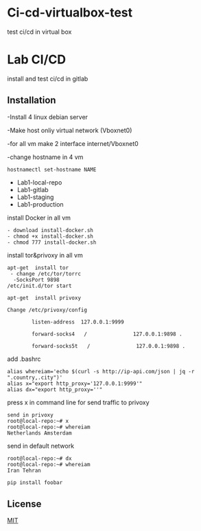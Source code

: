 # Ci-cd-virtualbox-test
test ci/cd in virtual box

# Lab CI/CD

install and test ci/cd in gitlab

## Installation
-Install 4 linux debian server

-Make host onliy virtual network (Vboxnet0)

-for all vm make 2 interface internet/Vboxnet0

-change hostname in 4 vm 
```
hostnamectl set-hostname NAME
```
- Lab1-local-repo 
- Lab1-gitlab
- Lab1-staging
- Lab1-production

install Docker in all vm
```
- download install-docker.sh
- chmod +x install-docker.sh 
- chmod 777 install-docker.sh 
```
install tor&privoxy in all vm
```
apt-get  install tor
 - change /etc/tor/torrc
  -SocksPort 9898
/etc/init.d/tor start 

apt-get  install privoxy

Change /etc/privoxy/config

        listen-address  127.0.0.1:9999

        forward-socks4   /               127.0.0.1:9898 .

        forward-socks5t   /               127.0.0.1:9898 .
```

add .bashrc 

```
alias whereiam='echo $(curl -s http://ip-api.com/json | jq -r ".country,.city")'
alias x="export http_proxy='127.0.0.1:9999'"
alias dx="export http_proxy=''"
```
press x in command line for send traffic to privoxy 

```
send in privoxy
root@local-repo:~# x
root@local-repo:~# whereiam 
Netherlands Amsterdam
```
send in default network
```
root@local-repo:~# dx
root@local-repo:~# whereiam 
Iran Tehran

```

```bash
pip install foobar
```
## License
[MIT](https://choosealicense.com/licenses/mit/)
